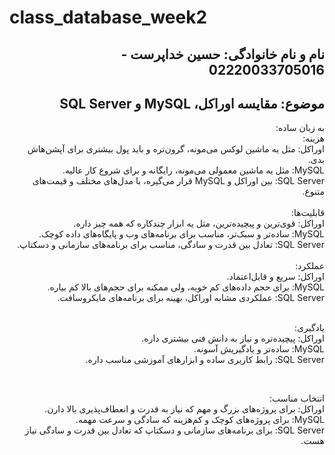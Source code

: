 # class_database_week2
<h2 dir="rtl">نام و نام خانوادگی: حسین خداپرست - 02220033705016</h2>

<h2 dir="rtl">موضوع: مقایسه اوراکل، MySQL و SQL Server</h2>

<div dir="rtl"> به زبان ساده:
<br />
هزینه:<br />
اوراکل: مثل یه ماشین لوکس می‌مونه، گرون‌تره و باید پول بیشتری برای آپشن‌هاش بدی.<br />
MySQL: مثل یه ماشین معمولی می‌مونه، رایگانه و برای شروع کار عالیه.<br />
SQL Server: بین اوراکل و MySQL قرار می‌گیره، با مدل‌های مختلف و قیمت‌های متنوع.<br />

<br />
قابلیت‌ها:<br />
اوراکل: قوی‌ترین و پیچیده‌ترین، مثل یه ابزار چندکاره که همه چیز داره.<br />
MySQL: ساده‌تر و سبک‌تر، مناسب برای برنامه‌های وب و پایگاه‌های داده کوچک.<br />
SQL Server: تعادل بین قدرت و سادگی، مناسب برای برنامه‌های سازمانی و دسکتاپ.<br />

<br />
عملکرد:<br />
اوراکل: سریع و قابل‌اعتماد.<br />
MySQL: برای حجم داده‌های کم خوبه، ولی ممکنه برای حجم‌های بالا کم بیاره.<br />
SQL Server: عملکردی مشابه اوراکل، بهینه برای برنامه‌های مایکروسافت.<br />

<br />

یادگیری:<br />
اوراکل: پیچیده‌تره و نیاز به دانش فنی بیشتری داره.<br />
MySQL: ساده‌تر و یادگیریش آسونه.<br />
SQL Server: رابط کاربری ساده و ابزارهای آموزشی مناسب داره.<br />

<br />

انتخاب مناسب:<br />
اوراکل: برای پروژه‌های بزرگ و مهم که نیاز به قدرت و انعطاف‌پذیری بالا دارن.<br />
MySQL: برای پروژه‌های کوچک و کم‌هزینه که سادگی و سرعت مهمه.<br />
SQL Server: برای برنامه‌های سازمانی و دسکتاپ که تعادل بین قدرت و سادگی نیاز هست.<br />

</div>
